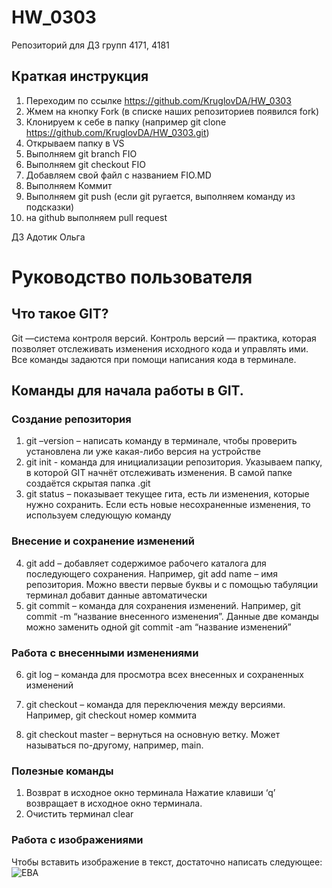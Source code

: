 # HW_0303
Репозиторий для ДЗ групп 4171, 4181
## Краткая инструкция
1. Переходим по ссылке https://github.com/KruglovDA/HW_0303
2. Жмем на кнопку Fork (в списке наших репозиториев появился fork)
3. Клонируем к себе в папку (например git clone https://github.com/KruglovDA/HW_0303.git)
4. Открываем папку в VS
5. Выполняем git branch FIO
6. Выполняем git checkout FIO
7. Добавляем свой файл с названием FIO.MD
8. Выполняем Коммит
9. Выполняем git push (если git ругается, выполняем команду из подсказки)
10. на github выполняем pull request


ДЗ Адотик Ольга

# Руководство пользователя
## Что такое GIT?

Git —система контроля версий. Контроль версий — практика, которая позволяет отслеживать изменения исходного кода и управлять ими. Все команды задаются при помощи написания кода в терминале.

## Команды для начала работы в GIT. 
### Создание репозитория

1. git –version – написать команду в терминале, чтобы проверить установлена ли уже какая-либо версия на устройстве
2. git init - команда для инициализации репозитория. Указываем папку, в которой GIT начнёт отслеживать изменения. В самой папке создаётся скрытая папка .git
3. git status – показывает текущее гита, есть ли изменения, которые нужно сохранить. Если есть новые несохраненные изменения, то используем следующую команду

### Внесение и сохранение изменений

4. git add – добавляет содержимое рабочего каталога для последующего сохранения. Например, git add name – имя репозитория. Можно ввести первые буквы и с помощью табуляции терминал добавит данные автоматически
5. git commit – команда для сохранения изменений. Например, git commit -m “название внесенного изменения”. Данные две команды можно заменить одной git commit -am “название изменений”

### Работа с внесенными изменениями 

6. git log – команда для просмотра всех внесенных и сохраненных изменений

7. git checkout – команда для переключения между версиями. Например, git checkout номер коммита 

8. git checkout master – вернуться на основную ветку. Может называться по-другому, например, main.

### Полезные команды

1. Возврат в исходное окно терминала
Нажатие клавиши ‘q’ возвращает в исходное окно терминала.
2. Очистить терминал clear

### Работа с изображениями

Чтобы вставить изображение в текст, достаточно написать следующее:
![ЕВА](picture.jpeg)
